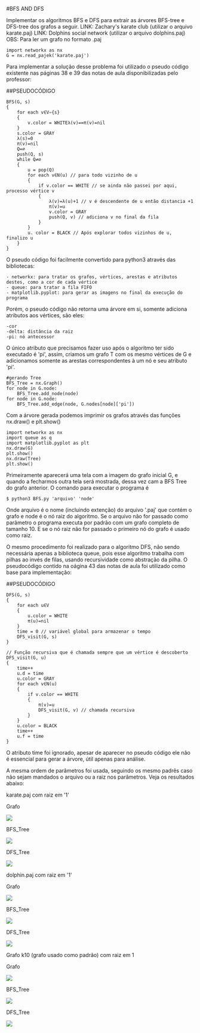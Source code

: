 #BFS AND DFS

Implementar os algoritmos BFS e DFS para extrair as árvores BFS-tree e DFS-tree dos grafos a seguir.
LINK: Zachary's karate club (utilizar o arquivo karate.paj)
LINK: Dolphins social network (utilizar o arquivo dolphins.paj)
OBS: Para ler um grafo no formato .paj 


	import networkx as nx
	G = nx.read_pajek('karate.paj')

Para implementar a solução desse problema foi utilizado o pseudo código existente nas páginas 38 e 39 das notas de aula disponibilizadas pelo professor:

##PSEUDOCÓDIGO

	BFS(G, s)
	{
		for each v∈V−{s}
		{
			v.color = WHITEλ(v)=∞π(v)=nil
		}
		s.color = GRAY
		λ(s)=0
		π(v)=nil
		Q=∅
		push(Q, s)
		while Q≠∅
		{
			u = pop(Q)
			for each v∈N(u) // para todo vizinho de u
			{
				if v.color == WHITE // se ainda não passei por aqui, processo vértice v
				{
					λ(v)=λ(u)+1 // v é descendente de u então distancia +1
					π(v)=u
					v.color = GRAY
					push(Q, v) // adiciona v no final da fila
				}
			}
			u. color = BLACK // Após explorar todos vizinhos de u, finalizo u
		}
	}


O pseudo código foi facilmente convertido para python3 através das bibliotecas:
	
	- networkx: para tratar os grafos, vértices, arestas e atributos destes, como a cor de cada vértice
	- queue: para tratar a fila FIFO
	- matplotlib.pyplot: para gerar as imagens no final da execução do programa

Porém, o pseudo código não retorna uma árvore em si, somente adiciona atributos aos vértices, são eles:
	
	-cor
	-delta: distância da raiz
	-pi: nó antecessor

O único atributo que precisamos fazer uso após o algoritmo ter sido executado é 'pi', assim, criamos um grafo T com os mesmo vértices de G e adicionamos somente as arestas correspondentes à um nó e seu atributo 'pi'.

	#gerando Tree
	BFS_Tree = nx.Graph()
	for node in G.node:
		BFS_Tree.add_node(node)
	for node in G.node:
		BFS_Tree.add_edge(node, G.nodes[node]['pi'])


Com a árvore gerada podemos imprimir os grafos através das funções nx.draw() e plt.show()

	import networkx as nx
	import queue as q
	import matplotlib.pyplot as plt
	nx.draw(G)
	plt.show()
	nx.draw(Tree)
	plt.show()


Primeiramente aparecerá uma tela com a imagem do grafo inicial G, e quando a fecharmos outra tela será mostrada, dessa vez cam a BFS Tree do grafo anterior.
O comando para executar o programa é

	$ python3 BFS.py 'arquivo' 'node'

Onde arquivo é o nome (incluindo extenção) do arquivo '.paj' que contém o grafo e node é o nó raiz do algoritmo. Se o arquivo não for passado como parãmetro o programa executa por padrão com um grafo completo de tamanho 10. E se o nó raiz não for passado o primeiro nó do grafo é usado como raiz.

O mesmo procedimento foi realizado para o algoritmo DFS, não sendo necessária apenas a biblioteca queue, pois esse algoritmo trabalha com pilhas ao invés de filas, usando recursividade como abstração da pilha. O pseudocódigo contido na oágina 43 das notas de aula foi utilizado como base para implementação:

##PSEUDOCÓDIGO

	DFS(G, s)
	{
		for each u∈V
		{
			u.color = WHITE
			π(u)=nil
		}
		time = 0 // variável global para armazenar o tempo
		DFS_visit(G, s)
	}

	// Função recursiva que é chamada sempre que um vértice é descoberto
	DFS_visit(G, u)
	{
		time++
		u.d = time
		u.color = GRAY
		for each v∈N(u)
		{
			if v.color == WHITE
			{
				π(v)=u
				DFS_visit(G, v) // chamada recursiva
			}
		}
		u.color = BLACK
		time++
		u.f = time
	}

O atributo time foi ignorado, apesar de aparecer no pseudo código ele não é essencial para gerar a árvore, útil apenas para análise.

A mesma ordem de parâmetros foi usada, seguindo os mesmo padrẽs caso não sejam mandados o arquivo ou a raiz nos parâmetros. Veja os resultados abaixo:

karate.paj com raiz em '1'

Grafo

<img src="img/karate_graph.png">

BFS_Tree

<img src="img/karate_BFS_tree.png">

DFS_Tree

<img src="img/karate_DFS_tree.png">


dolphin.paj com raiz em '1'

Grafo

<img src="img/dolphin_graph.png">

BFS_Tree

<img src="img/dolphin_BFS_tree.png">

DFS_Tree

<img src="img/dolphin_DFS_tree.png">


Grafo k10 (grafo usado como padrão) com raiz em 1

Grafo

<img src="img/complete_graph.png">

BFS_Tree

<img src="img/complete_BFS_tree.png">

DFS_Tree

<img src="img/complete_DFS_tree.png">